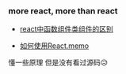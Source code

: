### more react, more than react

- [react中函数组件类组件的区别](https://overreacted.io/how-are-function-components-different-from-classes/)

- [如何使用React.memo](https://www.robinwieruch.de/react-memo)



懂一些原理 但是没有看过源码😥